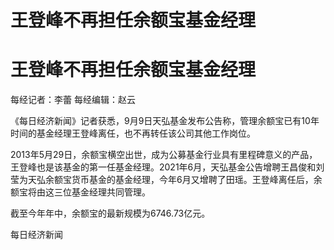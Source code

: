 # 王登峰不再担任余额宝基金经理

# 王登峰不再担任余额宝基金经理

每经记者：李蕾 每经编辑：赵云

《每日经济新闻》记者获悉，9月9日天弘基金发布公告称，管理余额宝已有10年时间的基金经理王登峰离任，也不再转任该公司其他工作岗位。

2013年5月29日，余额宝横空出世，成为公募基金行业具有里程碑意义的产品，王登峰也是该基金的第一任基金经理。2021年6月，天弘基金公告增聘王昌俊和刘莹为天弘余额宝货币基金的基金经理，今年6月又增聘了田瑶。王登峰离任后，余额宝将由这三位基金经理共同管理。

截至今年年中，余额宝的最新规模为6746.73亿元。

每日经济新闻

